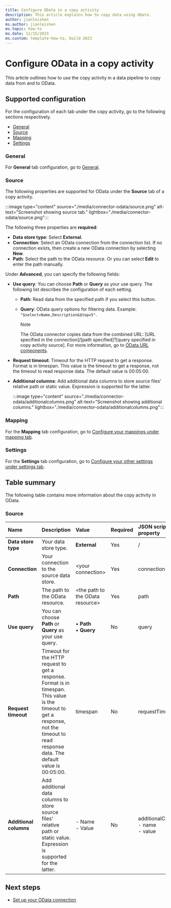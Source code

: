 ```yaml
---
title: Configure OData in a copy activity
description: This article explains how to copy data using OData.
author: jianleishen
ms.author: jianleishen
ms.topic: how-to
ms.date: 11/15/2023
ms.custom: template-how-to, build-2023
---
```


# Configure OData in a copy activity

This article outlines how to use the copy activity in a data pipeline to copy data from and to OData.

## Supported configuration

For the configuration of each tab under the copy activity, go to the following sections respectively.

- [General](#general)  
- [Source](#source)
- [Mapping](#mapping)
- [Settings](#settings)

### General

For **General** tab configuration, go to [General](activity-overview.md#general-settings).

### Source

The following properties are supported for OData under the **Source** tab of a copy activity.

:::image type="content" source="./media/connector-odata/source.png" alt-text="Screenshot showing source tab." lightbox="./media/connector-odata/source.png":::

The following three properties are **required**:

- **Data store type**: Select **External**.
- **Connection**: Select an OData connection from the connection list. If no connection exists, then create a new OData connection by selecting **New**.
- **Path**: Select the path to the OData resource. Or you can select **Edit** to enter the path manually.

Under **Advanced**, you can specify the following fields:

- **Use query**: You can choose **Path** or **Query** as your use query.  The following list describes the configuration of each setting.
  - **Path**: Read data from the specified path if you select this button.
  - **Query**: OData query options for filtering data. Example: `"$select=Name,Description&$top=5"`.

    >[!Note]
    >The OData connector copies data from the combined URL: [URL specified in the connection]/[path specified]?[query specified in copy activity source]. For more information, go to [OData URL components](https://www.odata.org/documentation/odata-version-3-0/url-conventions/).

- **Request timeout**: Timeout for the HTTP request to get a response. Format is in timespan. This value is the timeout to get a response, not the timeout to read response data. The default value is 00:05:00.
- **Additional columns**: Add additional data columns to store source files' relative path or static value. Expression is supported for the latter.

    :::image type="content" source="./media/connector-odata/additionalcolumns.png" alt-text="Screenshot showing additional columns." lightbox="./media/connector-odata/additionalcolumns.png":::

### Mapping

For the **Mapping** tab configuration, go to [Configure your mappings under mapping tab](copy-data-activity.md#configure-your-mappings-under-mapping-tab).

### Settings

For the **Settings** tab configuration, go to [Configure your other settings under settings tab](copy-data-activity.md#configure-your-other-settings-under-settings-tab).

## Table summary

The following table contains more information about the copy activity in OData.

### Source

|Name |Description |Value|Required |JSON script property |
|:---|:---|:---|:---|:---|
|**Data store type**|Your data store type.|**External**|Yes|/|
|**Connection** |Your connection to the source data store.|\<your connection\> |Yes|connection|
|**Path** | The path to the OData resource.|\<the path to the OData resource\>|Yes |path|
|**Use query** |You can choose **Path** or **Query** as your use query.|• **Path** <br>• **Query**|No |query|
|**Request timeout** |Timeout for the HTTP request to get a response. Format is in timespan. This value is the timeout to get a response, not the timeout to read response data. The default value is 00:05:00.| timespan |No |requestTimeout|
|**Additional columns** |Add additional data columns to store source files' relative path or static value. Expression is supported for the latter.|- Name<br>- Value|No |additionalColumns:<br>- name<br>- value|

## Next steps

- [Set up your OData connection](connector-odata.md)
